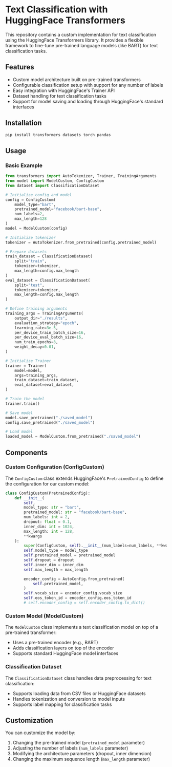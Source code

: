 # Text Classification with HuggingFace Transformers

This repository contains a custom implementation for text classification using the HuggingFace Transformers library. It provides a flexible framework to fine-tune pre-trained language models (like BART) for text classification tasks.

## Features

- Custom model architecture built on pre-trained transformers
- Configurable classification setup with support for any number of labels
- Easy integration with HuggingFace's Trainer API
- Dataset handling for text classification tasks
- Support for model saving and loading through HuggingFace's standard interfaces

## Installation

```bash
pip install transformers datasets torch pandas
```

## Usage

### Basic Example

```python
from transformers import AutoTokenizer, Trainer, TrainingArguments
from model import ModelCustom, ConfigCustom
from dataset import ClassificationDataset

# Initialize config and model
config = ConfigCustom(
    model_type="bart",
    pretrained_model="facebook/bart-base",
    num_labels=2,
    max_length=128
)
model = ModelCustom(config)

# Initialize tokenizer
tokenizer = AutoTokenizer.from_pretrained(config.pretrained_model)

# Prepare datasets
train_dataset = ClassificationDataset(
    split="train",
    tokenizer=tokenizer,
    max_length=config.max_length
)
eval_dataset = ClassificationDataset(
    split="test",
    tokenizer=tokenizer,
    max_length=config.max_length
)

# Define training arguments
training_args = TrainingArguments(
    output_dir="./results",
    evaluation_strategy="epoch",
    learning_rate=3e-5,
    per_device_train_batch_size=16,
    per_device_eval_batch_size=16,
    num_train_epochs=3,
    weight_decay=0.01,
)

# Initialize Trainer
trainer = Trainer(
    model=model,
    args=training_args,
    train_dataset=train_dataset,
    eval_dataset=eval_dataset,
)

# Train the model
trainer.train()

# Save model
model.save_pretrained("./saved_model")
config.save_pretrained("./saved_model")

# Load model
loaded_model = ModelCustom.from_pretrained("./saved_model")
```

## Components

### Custom Configuration (ConfigCustom)

The `ConfigCustom` class extends HuggingFace's `PretrainedConfig` to define the configuration for our custom model:

```python
class ConfigCustom(PretrainedConfig):
    def __init__(
        self,
        model_type: str = "bart",
        pretrained_model: str = "facebook/bart-base",
        num_labels: int = 2,
        dropout: float = 0.1,
        inner_dim: int = 1024,
        max_length: int = 128,
        **kwargs
    ):
        super(ConfigCustom, self).__init__(num_labels=num_labels, **kwargs)
        self.model_type = model_type
        self.pretrained_model = pretrained_model
        self.dropout = dropout
        self.inner_dim = inner_dim
        self.max_length = max_length

        encoder_config = AutoConfig.from_pretrained(
            self.pretrained_model,
        )
        self.vocab_size = encoder_config.vocab_size
        self.eos_token_id = encoder_config.eos_token_id
        # self.encoder_config = self.encoder_config.to_dict()
```

### Custom Model (ModelCustom)

The `ModelCustom` class implements a text classification model on top of a pre-trained transformer:

- Uses a pre-trained encoder (e.g., BART)
- Adds classification layers on top of the encoder
- Supports standard HuggingFace model interfaces

### Classification Dataset

The `ClassificationDataset` class handles data preprocessing for text classification:

- Supports loading data from CSV files or HuggingFace datasets
- Handles tokenization and conversion to model inputs
- Supports label mapping for classification tasks

## Customization

You can customize the model by:

1. Changing the pre-trained model (`pretrained_model` parameter)
2. Adjusting the number of labels (`num_labels` parameter)
3. Modifying the architecture parameters (dropout, inner dimension)
4. Changing the maximum sequence length (`max_length` parameter)